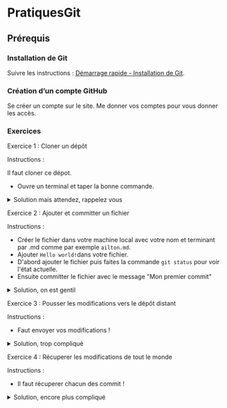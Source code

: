 # PratiquesGit

## Prérequis
### Installation de Git
Suivre les instructions : [Démarrage rapide - Installation de Git](https://git-scm.com/book/fr/v2/D%C3%A9marrage-rapide-Installation-de-Git).
### Création d’un compte GitHub
Se créer un compte sur le site.
Me donner vos comptes pour vous donner les accès.

### Exercices
Exercice 1 : Cloner un dépôt

Instructions :

Il faut cloner ce dépot.
- Ouvre un terminal et taper la bonne commande.

<details>
<summary>Solution mais attendez, rappelez vous </summary>
<br>

```sh  
git clone https://github.com/alopesmendes/PratiquesGit
```
</details>

Exercice 2 : Ajouter et committer un fichier

Instructions :

- Créer le fichier dans votre machine local avec votre nom et terminant par .md comme par exemple `ailton.md`.
- Ajouter `Hello world!`dans votre fichier.
- D'abord ajouter le fichier puis faites la commande `git status` pour voir l'état actuelle.
- Ensuite committer le fichier avec le message "Mon premier commit"

<details>
<summary>Solution, on est gentil</summary>
<br>
  
```sh  
git add <nom du ficier>
git status
git commit -m "Mon Premier commit"
```  
</details>  
  
Exercice 3 : Pousser les modifications vers le dépôt distant

Instructions :

- Faut envoyer vos modifications !

<details>
<summary>Solution, trop compliqué</summary>
<br>
  
```sh  
git push
```  
</details>  

Exercice 4 : Récuperer les modifications de tout le monde

Instructions :

- Il faut récuperer chacun des commit !

<details>
<summary>Solution, encore plus compliqué</summary>
<br>
  
```sh  
git pull
```  
</details>  











